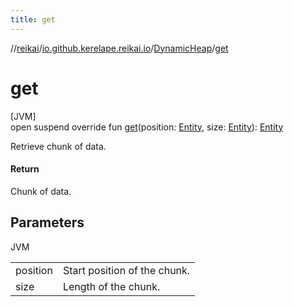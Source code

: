 ```yaml
---
title: get
---
```

//[reikai](../../../index.html)/[io.github.kerelape.reikai.io](../index.html)/[DynamicHeap](index.html)/[get](get.html)



# get



[JVM]\
open suspend override fun [get](get.html)(position: [Entity](../../io.github.kerelape.reikai.core/-entity/index.html), size: [Entity](../../io.github.kerelape.reikai.core/-entity/index.html)): [Entity](../../io.github.kerelape.reikai.core/-entity/index.html)



Retrieve chunk of data.



#### Return



Chunk of data.



## Parameters


JVM

| | |
|---|---|
| position | Start position of the chunk. |
| size | Length of the chunk. |




